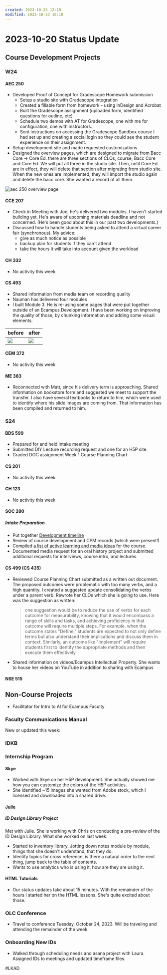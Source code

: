 ```yaml
---
created: 2023-10-23 12:10
modified: 2023-10-23 16:10
---
```


# 2023-10-20 Status Update

## Course Development Projects

### W24

#### AEC 250

* Developed Proof of Concept for Gradescope Homework submission
	* Setup a studio site with Gradescope integration
	* Created a fillable form from homework - using InDesign and Acrobat
	* Built the Gradescope assignment (uploaded form, identified questions for outline, etc)
	* Schedule two demos with AT for Gradescope, one with me for configuration, one with instructors.
	* Sent instructions on accessing the Gradescope Sandbox course I had set up and creating a social login so they could see the student experience on their assignment.
* Setup development site and made requested customizations
* Designed the overview pages, which are designed to migrate from Bacc Core → Core Ed. there are three sections of CLOs, course, Bacc Core and Core Ed. We will put all three in the studio site. Then, until Core Ed are in effect, they will delete that section after migrating from studio site. When the new ones are implemented, they will import the studio again and delete the bacc core. She wanted a record of all them.

![aec 250 overview page](./images/aec-250-overview.png)

#### CCE 207

* Check in Meeting with Joe, he's delivered two modules. I haven't started building yet. He's aware of upcoming materials deadline and not concerned. (He's been good about this in our past two developments.)
* Discussed how to handle students being asked to attend a virtual career fair (synchronous). My advice:
	* give as much notice as possible
	* backup plan for students if they can't attend
	* take the hours it will take into account given the workload

#### CH 332

- No activity this week

#### CS 493

* Shared information from media team on recording quality
* Nauman has delivered four modules
* I built Module 3. He is re-using some pages that were put together outside of an Ecampus Development. I have been working on improving the quality of those, by chunking information and adding some visual elements.

|before                    |after                    |
|--------------------|--------------------|
|![](./images/cs493-before.png) |  ![](./images/cs493-after.png)|

#### CEM 372

- No activity this week

#### ME 383

* Reconnected with Matt, since his delivery term is approaching. Shared information on bookstore form and suggested we meet to support the transfer. I also have several textbooks to return to him, which were used to identify where his slide images are coming from. That information has been compiled and returned to him.

### S24

#### BDS 599

* Prepared for and held intake meeting
* Submitted DIY Lecture recording request and one for an H5P site.
* Graded DOC assignment Week 1 Course Planning Chart

#### CS 201

- No activity this week

#### CH 123

- No activity this week

#### SOC 280

##### Intake Preparation

* Put together [Development timeline](https://oregonstate.box.com/s/er63y019udruf6x9ckeed5bf6jxaslof)
* Review of course development and CPM records (which were present!)
* Compiled [a list of active learning and media ideas](https://oregonstate.box.com/s/xiu7d09e4j96b423abxigdx3yf3xsppm) for the course.
* Documented media request for an oral history project and submitted additional requests for interviews, course intro, and lectures.

#### CS 499 (CS 435)

* Reviewed Course Planning Chart submitted as a written out document. The proposed outcomes were problematic with too many verbs, and a high quantity. I created a suggested update consolidating the verbs under a parent verb. Rewrote her CLOs which she is going to use. Here was the suggestion as written:

	> one suggestion would be to reduce the use of verbs for each outcome for measurability, knowing that it would encompass a range of skills and tasks, and achieving proficiency in that outcome will require multiple steps. For example, when the outcome states "Define," students are expected to not only define terms but also understand their implications and discuss them in context. Similarly, an outcome like "Implement" will require students first to identify the appropriate methods and then execute them effectively.

* Shared information on videos/Ecampus Intellectual Property. She wants to house her videos on YouTube in addition to sharing with Ecampus

#### NSE 515

## Non-Course Projects

* Facilitator for Intro to AI for Ecampus Faculty

### Faculty Communications Manual

New or updated this week:

### IDKB

### Internship Program

#### Skye

* Worked with Skye on her H5P development. She actually showed me how you can customize the colors of the H5P activities.
* She identified ~15 images she wanted from Adobe stock, which I licensed and downloaded into a shared drive.

#### Julie

##### ID Design Library Project

Met with Julie. She is working with Chris on conducting a pre-review of the ID Design Library. What she worked on last week:

* Started to inventory library. Jotting down notes module by module, things that she doesn't understand, that they do.
* Identify topics for cross reference, is there a natural order to the next thing, jump back to the table of contents.
* Wants to use analytics who is using it, how are they are using it.

#### HTML Tutorials

* Our status updates take about 15 minutes. With the remainder of the hours I started her on the HTML lessons. She's quite excited about those.

### OLC Conference

- Travel to conference Tuesday, October 24, 2023​. Will be traveling and attending the remainder of the week.

### Onboarding New IDs

* Walked through scheduling needs and asana project with Laura. Assigned IDs to meetings and updated timeframe files.

#LKAD 
